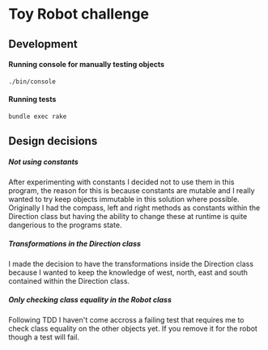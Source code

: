 # Toy Robot challenge


## Development

#### Running console for manually testing objects
`./bin/console`

#### Running tests
`bundle exec rake`

## Design decisions

##### Not using constants
After experimenting with constants I decided not to use them in this program, the reason for this is because constants are mutable and I really wanted to try keep objects immutable in this solution where possible. Originally I had the compass, left and right methods as constants within the Direction class but having the ability to change these at runtime is quite dangerious to the programs state.

##### Transformations in the Direction class
I made the decision to have the transformations inside the Direction class because I wanted to keep the knowledge of west, north, east and south contained within the Direction class.

##### Only checking class equality in the Robot class

Following TDD I haven't come accross a failing test that requires me to check class equality on the other objects yet. If you remove it for the robot though a test will fail.
